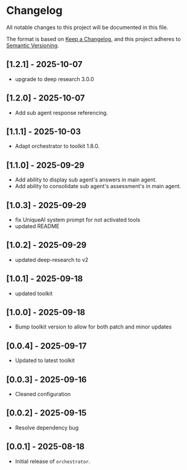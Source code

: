 # Changelog

All notable changes to this project will be documented in this file.

The format is based on [Keep a Changelog](https://keepachangelog.com/en/1.0.0/), 
and this project adheres to [Semantic Versioning](https://semver.org/spec/v2.0.0.html).

## [1.2.1] - 2025-10-07
- upgrade to deep research 3.0.0

## [1.2.0] - 2025-10-07
- Add sub agent response referencing.

## [1.1.1] - 2025-10-03
- Adapt orchestrator to toolkit 1.8.0.

## [1.1.0] - 2025-09-29
- Add ability to display sub agent's answers in main agent.
- Add ability to consolidate sub agent's assessment's in main agent.

## [1.0.3] - 2025-09-29
- fix UniqueAI system prompt for not activated tools
- updated README

## [1.0.2] - 2025-09-29
- updated deep-research to v2

## [1.0.1] - 2025-09-18
- updated toolkit

## [1.0.0] - 2025-09-18
- Bump toolkit version to allow for both patch and minor updates 

## [0.0.4] - 2025-09-17
- Updated to latest toolkit

## [0.0.3] - 2025-09-16
- Cleaned configuration

## [0.0.2] - 2025-09-15
- Resolve dependency bug

## [0.0.1] - 2025-08-18
- Initial release of `orchestrator`.
